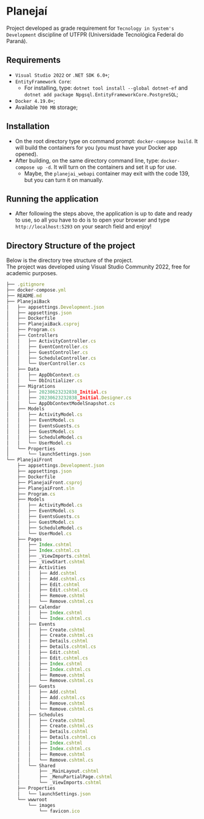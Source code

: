 # Planejaí

Project developed as grade requirement for `Tecnology in System's Development` discipline of UTFPR (Universidade Tecnológica Federal do Paraná).

## Requirements

- `Visual Studio 2022` or `.NET SDK 6.0+`;
- `EntityFramework Core`:
  - For installing, type: `dotnet tool install --global dotnet-ef` and `dotnet add package Npgsql.EntityFrameworkCore.PostgreSQL`;
- `Docker 4.19.0+`;
- Available `700 MB` storage;

## Installation

- On the root directory type on command prompt: `docker-compose build`. It will build the containers for you (you must have your Docker app opened). 
- After building, on the same directory command line, type: `docker-compose up -d`. It will turn on the containers and set it up for use.
  - Maybe, the `planejai_webapi` container may exit with the code 139, but you can turn it on manually.

## Running the application

- After following the steps above, the application is up to date and ready to use, so all you have to do is to open your browser and type `http://localhost:5293` on your search field and enjoy!

## Directory Structure of the project

Below is the directory tree structure of the project. \
The project was developed using Visual Studio Community 2022, free for academic purposes.

```javascript
├── .gitignore
├── docker-compose.yml
├── README.md
├── PlanejaiBack
│   ├── appsettings.Development.json
│   ├── appsettings.json
│   ├── Dockerfile
│   ├── PlanejaiBack.csproj
│   ├── Program.cs
│   ├── Controllers
│   │   ├── ActivityController.cs
│   │   ├── EventController.cs
│   │   ├── GuestController.cs
│   │   ├── ScheduleController.cs
│   │   └── UserController.cs
│   ├── Data
│   │   ├── AppDbContext.cs
│   │   └── DbInitializer.cs
│   ├── Migrations
│   │   ├── 20230623232838_Initial.cs
│   │   ├── 20230623232838_Initial.Designer.cs
│   │   └── AppDbContextModelSnapshot.cs
│   ├── Models
│   │   ├── ActivityModel.cs
│   │   ├── EventModel.cs
│   │   ├── EventsGuests.cs
│   │   ├── GuestModel.cs
│   │   ├── ScheduleModel.cs
│   │   └── UserModel.cs
│   └── Properties
│       └── launchSettings.json
└── PlanejaiFront
    ├── appsettings.Development.json
    ├── appsettings.json
    ├── Dockerfile
    ├── PlanejaiFront.csproj
    ├── PlanejaiFront.sln
    ├── Program.cs
    ├── Models
    │   ├── ActivityModel.cs
    │   ├── EventModel.cs
    │   ├── EventsGuests.cs
    │   ├── GuestModel.cs
    │   ├── ScheduleModel.cs
    │   └── UserModel.cs
    ├── Pages
    │   ├── Index.cshtml
    │   ├── Index.cshtml.cs
    │   ├── _ViewImports.cshtml
    │   ├── _ViewStart.cshtml
    │   ├── Activities
    │   │   ├── Add.cshtml
    │   │   ├── Add.cshtml.cs
    │   │   ├── Edit.cshtml
    │   │   ├── Edit.cshtml.cs
    │   │   ├── Remove.cshtml
    │   │   └── Remove.cshtml.cs
    │   ├── Calendar
    │   │   ├── Index.cshtml
    │   │   └── Index.cshtml.cs
    │   ├── Events
    │   │   ├── Create.cshtml
    │   │   ├── Create.cshtml.cs
    │   │   ├── Details.cshtml
    │   │   ├── Details.cshtml.cs
    │   │   ├── Edit.cshtml
    │   │   ├── Edit.cshtml.cs
    │   │   ├── Index.cshtml
    │   │   ├── Index.cshtml.cs
    │   │   ├── Remove.cshtml
    │   │   └── Remove.cshtml.cs
    │   ├── Guests
    │   │   ├── Add.cshtml
    │   │   ├── Add.cshtml.cs
    │   │   ├── Remove.cshtml
    │   │   └── Remove.cshtml.cs
    │   ├── Schedules
    │   │   ├── Create.cshtml
    │   │   ├── Create.cshtml.cs
    │   │   ├── Details.cshtml
    │   │   ├── Details.cshtml.cs
    │   │   ├── Index.cshtml
    │   │   ├── Index.cshtml.cs
    │   │   ├── Remove.cshtml
    │   │   └── Remove.cshtml.cs
    │   └── Shared
    │       ├── _MainLayout.cshtml
    │       ├── _MenuPartialPage.cshtml
    │       └── _ViewImports.cshtml
    ├── Properties
    │   └── launchSettings.json
    └── wwwroot
        └── images
            └── favicon.ico
```
